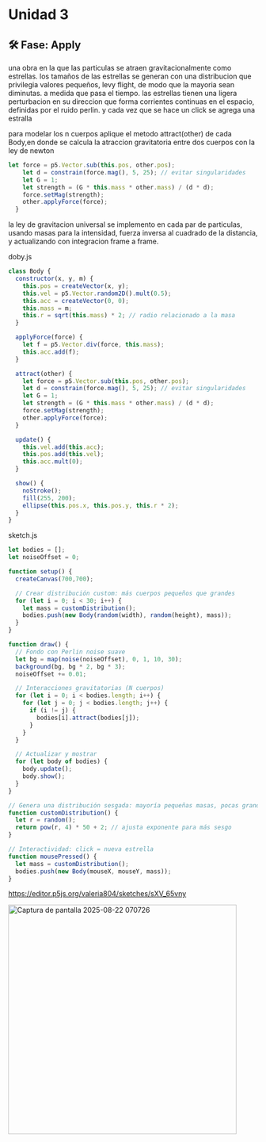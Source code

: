 # Unidad 3


## 🛠 Fase: Apply

una obra en la que las particulas se atraen gravitacionalmente como estrellas. los tamaños de las estrellas se generan con una distribucion que privilegia valores pequeños, levy flight, de modo que la mayoria sean diminutas. a medida que pasa el tiempo. las estrellas tienen una ligera perturbacion en su direccion que forma corrientes continuas en el espacio, definidas por el ruido perlin. y cada vez que se hace un click se agrega una estralla

para modelar los n cuerpos aplique el metodo attract(other) de cada Body,en donde se calcula la atraccion gravitatoria entre dos cuerpos con la ley de newton

```js
let force = p5.Vector.sub(this.pos, other.pos);
    let d = constrain(force.mag(), 5, 25); // evitar singularidades
    let G = 1;
    let strength = (G * this.mass * other.mass) / (d * d);
    force.setMag(strength);
    other.applyForce(force);
  }
```
la ley de gravitacion universal se implemento en cada par de particulas, usando masas para la intensidad, fuerza inversa al cuadrado de la distancia, y actualizando con integracion frame a frame.

doby.js

```js
class Body {
  constructor(x, y, m) {
    this.pos = createVector(x, y);
    this.vel = p5.Vector.random2D().mult(0.5);
    this.acc = createVector(0, 0);
    this.mass = m;
    this.r = sqrt(this.mass) * 2; // radio relacionado a la masa
  }

  applyForce(force) {
    let f = p5.Vector.div(force, this.mass);
    this.acc.add(f);
  }

  attract(other) {
    let force = p5.Vector.sub(this.pos, other.pos);
    let d = constrain(force.mag(), 5, 25); // evitar singularidades
    let G = 1;
    let strength = (G * this.mass * other.mass) / (d * d);
    force.setMag(strength);
    other.applyForce(force);
  }

  update() {
    this.vel.add(this.acc);
    this.pos.add(this.vel);
    this.acc.mult(0);
  }

  show() {
    noStroke();
    fill(255, 200);
    ellipse(this.pos.x, this.pos.y, this.r * 2);
  }
}
```

sketch.js

```js
let bodies = [];
let noiseOffset = 0;

function setup() {
  createCanvas(700,700);

  // Crear distribución custom: más cuerpos pequeños que grandes
  for (let i = 0; i < 30; i++) {
    let mass = customDistribution(); 
    bodies.push(new Body(random(width), random(height), mass));
  }
}

function draw() {
  // Fondo con Perlin noise suave
  let bg = map(noise(noiseOffset), 0, 1, 10, 30);
  background(bg, bg * 2, bg * 3);
  noiseOffset += 0.01;

  // Interacciones gravitatorias (N cuerpos)
  for (let i = 0; i < bodies.length; i++) {
    for (let j = 0; j < bodies.length; j++) {
      if (i != j) {
        bodies[i].attract(bodies[j]);
      }
    }
  }

  // Actualizar y mostrar
  for (let body of bodies) {
    body.update();
    body.show();
  }
}

// Genera una distribución sesgada: mayoría pequeñas masas, pocas grandes
function customDistribution() {
  let r = random();
  return pow(r, 4) * 50 + 2; // ajusta exponente para más sesgo
}

// Interactividad: click = nueva estrella
function mousePressed() {
  let mass = customDistribution();
  bodies.push(new Body(mouseX, mouseY, mass));
}
```

https://editor.p5js.org/valeria804/sketches/sXV_65vny 

<img width="461" height="463" alt="Captura de pantalla 2025-08-22 070726" src="https://github.com/user-attachments/assets/0b7ee58e-be35-4112-9a64-3593cfac7e94" />
